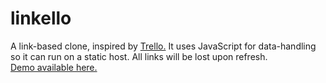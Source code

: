 # linkello
A link-based clone, inspired by <a href='http://www.trello.com' target='_blank'>Trello.</a> It uses JavaScript for data-handling so it can run on a static host. All links will be lost upon refresh.
<br>
<a href='http://fostersamuel.github.io/linkello' target='_blank'>Demo available here.</a>
